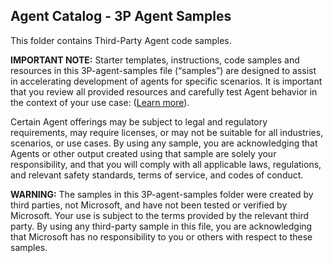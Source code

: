 ## Agent Catalog - 3P Agent Samples

This folder contains Third-Party Agent code samples.

**IMPORTANT NOTE:**  Starter templates, instructions, code samples and resources in this 3P-agent-samples file (“samples”) are designed to assist in accelerating development of agents for specific scenarios. It is important that you review all provided resources and carefully test Agent behavior in the context of your use case: ([Learn more](https://learn.microsoft.com/en-us/legal/cognitive-services/agents/transparency-note?context=%2Fazure%2Fai-services%2Fagents%2Fcontext%2Fcontext)). 

Certain Agent offerings may be subject to legal and regulatory requirements, may require licenses, or may not be suitable for all industries, scenarios, or use cases. By using any sample, you are acknowledging that Agents or other output created using that sample are solely your responsibility, and that you will comply with all applicable laws, regulations, and relevant safety standards, terms of service, and codes of conduct.

**WARNING:**  The samples in this 3P-agent-samples folder were created by third parties, not Microsoft, and have not been tested or verified by Microsoft. Your use is subject to the terms provided by the relevant third party.  By using any third-party sample in this file, you are acknowledging that Microsoft has no responsibility to you or others with respect to these samples.  
